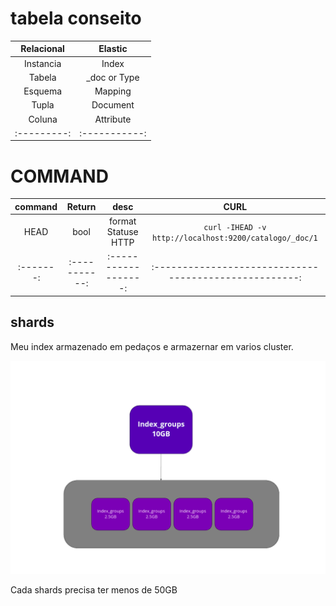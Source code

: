 # tabela conseito

|Relacional | Elastic      |
|:---------:| :-----------:|
| Instancia | Index        |
| Tabela    | _doc or Type |
| Esquema   | Mapping      |
| Tupla     | Document     |
| Coluna    | Attribute    |
|:---------:| :-----------:|

# COMMAND

|    command   | Return        | desc                 | CURL                                                   |
|   :-------:  | :-----------: | :------------------: | :----------------------------------------------------: |
|    HEAD      | bool          |  format Statuse HTTP | `curl -IHEAD -v http://localhost:9200/catalogo/_doc/1` |
|   :-------:  | :-----------: | :------------------: | :----------------------------------------------------: |


## shards

Meu index armazenado em pedaços e armazernar em varios cluster.

![SHARDS](idex.png)

Cada shards precisa ter menos de 50GB
